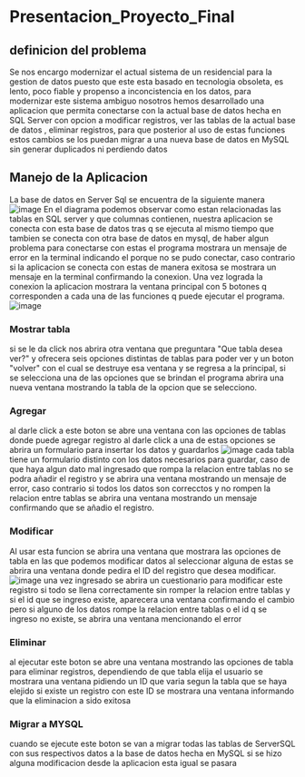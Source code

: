 # Presentacion_Proyecto_Final
## definicion del problema
Se nos encargo modernizar el actual sistema de un residencial para la gestion de datos puesto que este esta basado en tecnologia obsoleta, es lento, poco fiable y propenso a inconcistencia en los datos, para modernizar este sistema ambiguo nosotros hemos desarrollado una aplicacion que permita conectarse con la actual base de datos hecha en SQL Server con opcion a modificar registros, ver las tablas de la actual base de datos , eliminar registros, para que posterior al uso de estas funciones estos cambios se los puedan migrar a una nueva base de datos en MySQL sin generar duplicados ni perdiendo datos
## Manejo de la Aplicacion
La base de datos en Server Sql se encuentra de la siguiente manera
![image](https://github.com/user-attachments/assets/8a51132f-807e-44fb-a5dd-47db4c259136)
En el diagrama podemos observar como estan relacionadas las tablas en SQL server y que columnas contienen, nuestra aplicacion se conecta con esta base de datos tras q se ejecuta al mismo tiempo que tambien se conecta con otra base de datos en mysql, de haber algun problema para conectarse con estas el programa mostrara un mensaje de error en la terminal indicando el porque no se pudo conectar, caso contrario si la aplicacion se conecta con estas de manera exitosa se mostrara un mensaje en la terminal confirmando la conexion.
Una vez lograda la conexion la aplicacion mostrara la ventana principal con 5 botones q corresponden a cada una de las funciones q puede ejecutar el programa.
![image](https://github.com/user-attachments/assets/344d7c7b-921e-4472-8f18-8c3ffbb68bee)
### Mostrar tabla
si se le da click nos abrira otra ventana que preguntara "Que tabla desea ver?" y ofrecera seis opciones distintas de tablas para poder ver y un boton "volver" con el cual se destruye esa ventana y se regresa a la principal, si se selecciona una de las opciones que se brindan el programa abrira una nueva ventana mostrando la tabla de la opcion que se selecciono.
### Agregar
al darle click a este boton se abre una ventana con las opciones de tablas donde puede agregar registro al darle click a una de estas opciones se abrira un formulario para insertar los datos y guardarlos
![image](https://github.com/user-attachments/assets/7bec7e2d-0472-4526-8c9f-04e44363e230)
cada tabla tiene un formulario distinto con los datos necesarios para guardar, caso de que haya algun dato mal ingresado que rompa la relacion entre tablas no se podra añadir el registro y se abrira una ventana mostrando un mensaje  de error, caso contrario si todos los datos son correcctos y no rompen la relacion entre tablas se abrira una ventana mostrando un mensaje confirmando que se añadio el registro.
### Modificar
Al usar esta funcion se abrira una ventana que mostrara las opciones de tabla en las que podemos modificar datos al seleccionar alguna de estas se abrira una ventana donde pedira el ID del registro que desea modificar.
![image](https://github.com/user-attachments/assets/d68f80f6-57b7-4ff6-86e2-69dbac54c5f3)
una vez ingresado se abrira un cuestionario para modificar este registro si todo se llena correctamente sin romper la relacion entre tablas y si el id que se ingreso existe, aparecera una ventana confirmando el cambio pero si alguno de los datos rompe la relacion entre tablas o el id q se ingreso no existe, se abrira una ventana mencionando el error
### Eliminar
al ejecutar este boton se abre una ventana mostrando las opciones de tabla para eliminar registros, dependiendo de que tabla elija el usuario se mostrara una ventana pidiendo un ID que varia segun la tabla que se haya elejido si existe un registro con este ID se mostrara una ventana informando que la eliminacion a sido exitosa
### Migrar a MYSQL
cuando se ejecute este boton se van a migrar todas las tablas de ServerSQL con sus respectivos datos a la base de datos hecha en MySQL si se hizo alguna modificacion desde la aplicacion esta igual se pasara
